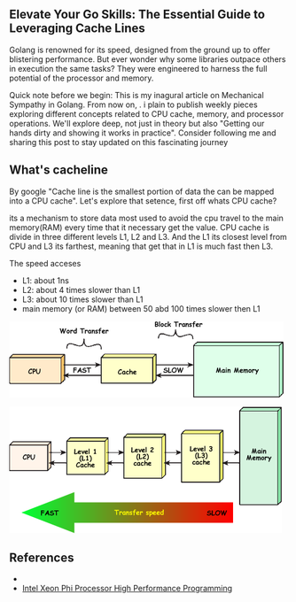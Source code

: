 ## Elevate Your Go Skills: The Essential Guide to Leveraging Cache Lines

Golang is renowned for its speed, designed from the ground up to offer blistering performance. But ever wonder why some libraries outpace others in execution the same tasks? They were engineered to harness the full potential of the processor and memory.

Quick note before we begin: This is my inagural article on Mechanical Sympathy in Golang. From now on, . i plain to publish weekly pieces exploring different concepts related to CPU cache, memory, and processor operations. We'll explore deep, not just in theory but also "Getting our hands dirty and showing it works in practice". Consider following me and sharing this post to stay updated on this fascinating journey


## What's cacheline 

By google "Cache line is the smallest portion of data the can be mapped into a CPU cache". Let's explore that setence, first off whats CPU cache? 

its a mechanism to store data most used to avoid the cpu travel to the main memory(RAM) every time that it necessary get the value. CPU cache is divide in three different levels L1, L2 and L3. And the L1 its closest level from CPU and L3 its farthest, meaning that get that in L1 is much fast then L3. 

The speed acceses
- L1: about 1ns
- L2: about 4 times slower than L1
- L3: about 10 times slower than L1
- main memory (or RAM) between 50 abd 100 times slower then L1


![Alt text for the image](https://raw.githubusercontent.com/matheuspolitano/MyArticles/master/docs/Article-4/static/cache1.png)

![Alt text for the image](https://raw.githubusercontent.com/matheuspolitano/MyArticles/master/docs/Article-4/static/cache2.png)















## References

- [](https://www.cybercomputing.co.uk/Languages/Hardware/cacheCPU.html)
- [Intel Xeon Phi Processor High Performance Programming](https://www.sciencedirect.com/book/9780128091944/intel-xeon-phi-processor-high-performance-programming)


